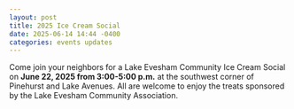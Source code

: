 ```yaml
---
layout: post
title: 2025 Ice Cream Social
date: 2025-06-14 14:44 -0400
categories: events updates
---
```


Come join your neighbors for a Lake Evesham Community Ice Cream Social on **June 22, 2025 from 3:00-5:00 p.m.** at the southwest corner of Pinehurst and Lake Avenues. All are welcome to enjoy the treats sponsored by the Lake Evesham Community Association.
